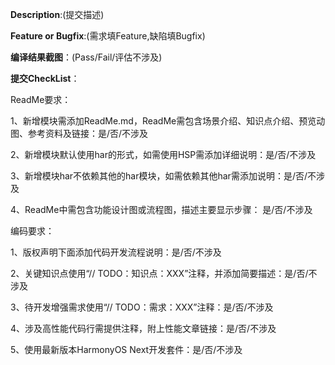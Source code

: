 **Description**:(提交描述)


**Feature or Bugfix**:(需求填Feature,缺陷填Bugfix)


**编译结果截图**：(Pass/Fail/评估不涉及)


**提交CheckList**：

  ReadMe要求：

  1、新增模块需添加ReadMe.md，ReadMe需包含场景介绍、知识点介绍、预览动图、参考资料及链接：是/否/不涉及
  
  2、新增模块默认使用har的形式，如需使用HSP需添加详细说明：是/否/不涉及

  3、新增模块har不依赖其他的har模块，如需依赖其他har需添加说明：是/否/不涉及
  
  4、ReadMe中需包含功能设计图或流程图，描述主要显示步骤： 是/否/不涉及
  
  编码要求：

  1、版权声明下面添加代码开发流程说明：是/否/不涉及

  2、关键知识点使用“// TODO：知识点：XXX”注释，并添加简要描述：是/否/不涉及

  3、待开发增强需求使用“// TODO：需求：XXX”注释：是/否/不涉及

  4、涉及高性能代码行需提供注释，附上性能文章链接：是/否/不涉及
  
  5、使用最新版本HarmonyOS Next开发套件：是/否/不涉及
  
  
  